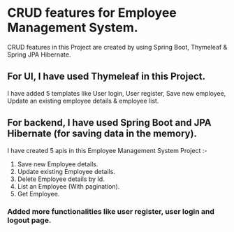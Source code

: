 # CRUD features for Employee Management System.
CRUD features in this Project are created by using Spring Boot, Thymeleaf & Spring JPA Hibernate.

## For UI, I have used Thymeleaf in this Project.
I have added 5 templates like User login, User register, Save new employee, Update an existing employee details & employee list.

## For backend, I have used Spring Boot and JPA Hibernate (for saving data in the memory).

I have created 5 apis in this Employee Management System Project :-

1. Save new Employee details.
2. Update existing Employee details.
3. Delete Employee details by Id.
4. List an Employee (With pagination).
5. Get Employee.

### Added more functionalities like user register, user login and logout page.


